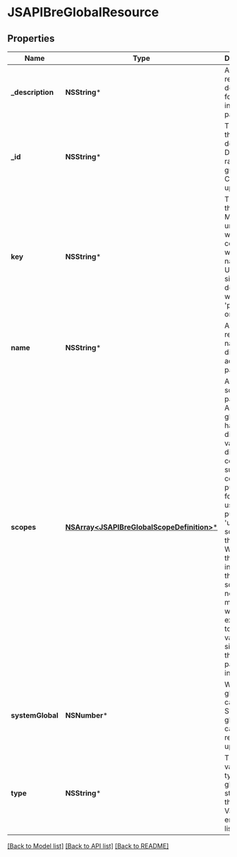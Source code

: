 # JSAPIBreGlobalResource

## Properties
Name | Type | Description | Notes
------------ | ------------- | ------------- | -------------
**_description** | **NSString*** | A human readable description for display in admin pages | [optional] 
**_id** | **NSString*** | The id of the global definition. Default is a random guid. Cannot be updated | [optional] 
**key** | **NSString*** | The key for the global. Must be unique when combined with scope names. Usually a single descriptive word like &#39;purchases&#39; or &#39;logins&#39; | 
**name** | **NSString*** | A human readable name for display in admin pages | [optional] 
**scopes** | [**NSArray&lt;JSAPIBreGlobalScopeDefinition&gt;***](JSAPIBreGlobalScopeDefinition.md) | A list of scoping parameters. Allows the global to have a different value in different context such as a count of purchases for each user (by putting a &#39;user&#39; scope in this list). When using this global in a rule these scopes will need to be mapped with an expression to provide a value, similar to the parameters in an action | [optional] 
**systemGlobal** | **NSNumber*** | Where this global came from. System globals cannot be removed or updated | [optional] 
**type** | **NSString*** | The variable type the global stores. See the See Bre Variables enpoint for list | 

[[Back to Model list]](../README.md#documentation-for-models) [[Back to API list]](../README.md#documentation-for-api-endpoints) [[Back to README]](../README.md)


